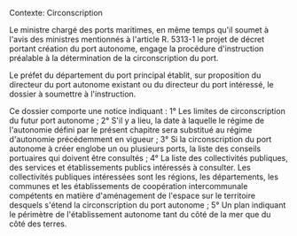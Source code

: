 Contexte: Circonscription

Le ministre chargé des ports maritimes, en même temps qu'il soumet à l'avis des ministres mentionnés à l'article R. 5313-1 le projet de décret portant création du port autonome, engage la procédure d'instruction préalable à la détermination de la circonscription du port.

Le préfet du département du port principal établit, sur proposition du directeur du port autonome existant ou du directeur du port intéressé, le dossier à soumettre à l'instruction.

Ce dossier comporte une notice indiquant : 1° Les limites de circonscription du futur port autonome ; 2° S'il y a lieu, la date à laquelle le régime de l'autonomie défini par le présent chapitre sera substitué au régime d'autonomie précédemment en vigueur ; 3° Si la circonscription du port autonome à créer englobe un ou plusieurs ports, la liste des conseils portuaires qui doivent être consultés ; 4° La liste des collectivités publiques, des services et établissements publics intéressés à consulter. Les collectivités publiques intéressées sont les régions, les départements, les communes et les établissements de coopération intercommunale compétents en matière d'aménagement de l'espace sur le territoire desquels s'étend la circonscription du port autonome ; 5° Un plan indiquant le périmètre de l'établissement autonome tant du côté de la mer que du côté des terres.
